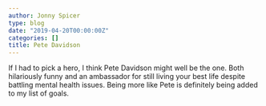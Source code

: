 ```yaml
---
author: Jonny Spicer
type: blog
date: "2019-04-20T00:00:00Z"
categories: []
title: Pete Davidson
---
```

If I had to pick a hero, I think Pete Davidson might well be the one. Both hilariously
funny and an ambassador for still living your best life despite battling mental
health issues. Being more like Pete is definitely being added to my list of goals.
